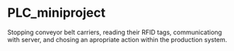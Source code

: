 # PLC_miniproject
Stopping conveyor belt carriers, reading their RFID tags, communicationg with server, and chosing an apropriate action within the production system.
